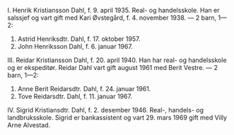 I. Henrik Kristiansson Dahl, f. 9. april 1935. Real- og handelsskole. Han er salssjef og vart gift med Kari Øvstegård, f. 4. november 1938. — 2 barn, 1—2:

1. Astrid Henriksdtr. Dahl, f. 17. oktober 1957.
2. John Henriksson Dahl, f. 6. januar 1967.

III. Reidar Kristiansson Dahl, f. 20. april 1940. Han har real- og handelsskole og er ekspeditør. Reidar Dahl vart gift august 1961 med Berit Vestre. — 2 barn, 1—2:

1. Anne Berit Reidarsdtr. Dahl, f. 24. januar 1961.
2. Tove Reidarsdtr. Dahl, f. 11. januar 1967.

IV. Sigrid Kristiansdtr. Dahl, f. 2. desember 1946. Real-, handels- og landbruksskole. Sigrid er bankassistent og vart 29. mars 1969 gift med Villy Arne Alvestad.